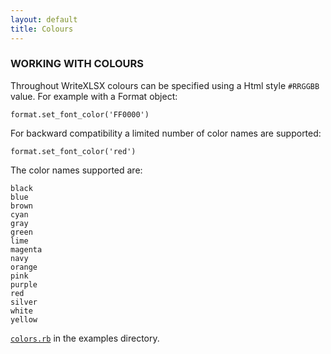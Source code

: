 ```yaml
---
layout: default
title: Colours
---
```

### <a name="colors" class="anchor" href="#colors"><span class="octicon octicon-link" /></a>WORKING WITH COLOURS

Throughout WriteXLSX colours can be specified using a Html style `#RRGGBB` value. For example with a Format object:

    format.set_font_color('FF0000')

For backward compatibility a limited number of color names are supported:

    format.set_font_color('red')

The color names supported are:

    black
    blue
    brown
    cyan
    gray
    green
    lime
    magenta
    navy
    orange
    pink
    purple
    red
    silver
    white
    yellow

[`colors.rb`](examples.html#colors)
in the examples directory.

